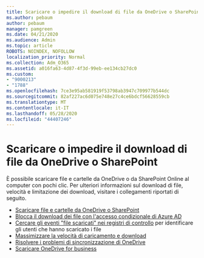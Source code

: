 ```yaml
---
title: Scaricare o impedire il download di file da OneDrive o SharePoint
ms.author: pebaum
author: pebaum
manager: pamgreen
ms.date: 04/21/2020
ms.audience: Admin
ms.topic: article
ROBOTS: NOINDEX, NOFOLLOW
localization_priority: Normal
ms.collection: Adm_O365
ms.assetid: a016fa63-4d87-4f3d-99eb-ee134cb27dc0
ms.custom:
- "9000213"
- "1788"
ms.openlocfilehash: 7ce3e95ab581919f53798ab3947c709977b544dc
ms.sourcegitcommit: 82af227ac6d075e748e27c4ce6bdcf56628559cb
ms.translationtype: MT
ms.contentlocale: it-IT
ms.lasthandoff: 05/28/2020
ms.locfileid: "44407246"
---
```

# <a name="download-or-prevent-download-of-files-from-onedrive-or-sharepoint"></a>Scaricare o impedire il download di file da OneDrive o SharePoint

È possibile scaricare file e cartelle da OneDrive o da SharePoint Online al computer con pochi clic. Per ulteriori informazioni sul download di file, velocità e limitazione dei download, visitare i collegamenti riportati di seguito.

- [Scaricare file e cartelle da OneDrive o SharePoint](https://support.office.com/article/Download-files-and-folders-from-OneDrive-or-SharePoint-5c7397b7-19c7-4893-84fe-d02e8fa5df05)
- [Blocca il download dei file con l'accesso condizionale di Azure AD](https://docs.microsoft.com/cloud-app-security/use-case-proxy-block-session-aad#create-a-block-download-policy-for-unmanaged-devices)
- [Cercare gli eventi "file scaricati" nei registri di controllo](https://docs.microsoft.com/microsoft-365/compliance/search-the-audit-log-in-security-and-compliance?view=o365-worldwide#file-and-page-activities) per identificare gli utenti che hanno scaricato i file
- [Massimizzare la velocità di caricamento e download](https://support.office.com/article/Maximize-upload-and-download-speed-8eeadfb8-501f-406d-997b-98ab6ff67f43)
- [Risolvere i problemi di sincronizzazione di OneDrive](https://support.office.com/article/Fix-OneDrive-sync-problems-83ab0d8a-8400-45b0-8dcf-dc8aa8a6bcf8)
- [Scaricare OneDrive for business](https://onedrive.live.com/about/download/)
